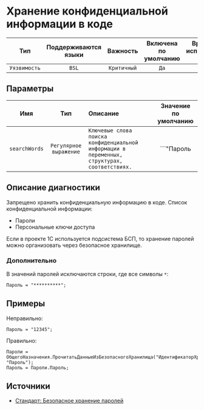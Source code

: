# Хранение конфиденциальной информации в коде

| Тип | Поддерживаются<br/>языки | Важность | Включена<br/>по умолчанию | Время на<br/>исправление (мин) | Тэги |
| :-: | :-: | :-: | :-: | :-: | :-: |
| `Уязвимость` | `BSL` | `Критичный` | `Да` | `15` | `standard` |

## Параметры 

| Имя | Тип | Описание | Значение по умолчанию |
| :-: | :-: | :-- | :-: |
| `searchWords` | `Регулярное выражение` | ```Ключевые слова поиска конфиденциальной информации в переменных, структурах, соответствиях.``` | ```"Пароль|Password"``` |

<!-- Блоки выше заполняются автоматически, не трогать -->
## Описание диагностики

Запрещено хранить конфиденциальную информацию в коде. Список конфиденциальной информации:
* Пароли
* Персональные ключи доступа

Если в проекте 1С используется подсистема БСП, то хранение паролей можно организовать через безопасное хранилище.

### Дополнительно

В значений паролей исключаются строки, где все символы `*`:

```bsl
Пароль = "**********";
```

## Примеры

Неправильно:

```bsl
Пароль = "12345";
```

Правильно:

```bsl
Пароли = ОбщегоНазначения.ПрочитатьДанныеИзБезопасногоХранилища("ИдентификаторХранения", "Пароль");
Пароль = Пароли.Пароль;
```

## Источники

* [Стандарт: Безопасное хранение паролей](https://its.1c.ru/db/v8std#content:740:hdoc)
